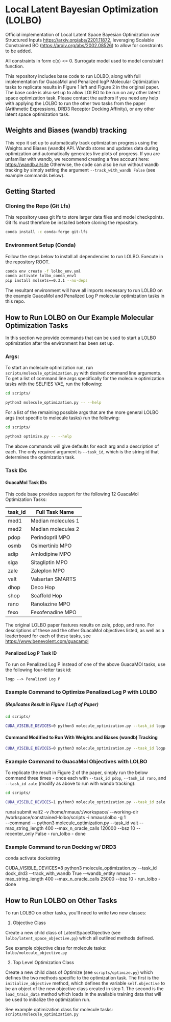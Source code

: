 # Local Latent Bayesian Optimization (LOLBO)
Official implementation of Local Latent Space Bayesian Optimization over Structured Inputs https://arxiv.org/abs/2201.11872, leveraging 
Scalable Constrained BO (https://arxiv.org/abs/2002.08526) to allow for constraints to be added. 

All constraints in form c(x) <= 0.
Surrogate model used to model constraint function. 

This repository includes base code to run LOLBO, along with full implementation for GuacaMol and Penalized logP Molecular Optimization tasks to replicate results in Figure 1 left and Figure 2 in the original paper. The base code is also set up to allow LOLBO to be run on any other latent space optimization task. Please contact the authors if you need any help with applying the LOLBO to run the other two tasks from the paper (Arithmetic Expressions, DRD3 Receptor Docking Affinity), or any other latent space optimization task. 

## Weights and Biases (wandb) tracking
This repo it set up to automatically track optimization progress using the Weights and Biases (wandb) API. Wandb stores and updates data during optimization and automatically generates live plots of progress. If you are unfamiliar with wandb, we recommend creating a free account here:
https://wandb.ai/site
Otherwise, the code can also be run without wandb tracking by simply setting the argument `--track_with_wandb False` (see example commands below). 

## Getting Started

### Cloning the Repo (Git Lfs)
This repository uses git lfs to store larger data files and model checkpoints. Git lfs must therefore be installed before cloning the repository. 

```Bash
conda install -c conda-forge git-lfs
```

### Environment Setup (Conda)
Follow the steps below to install all dependencies to run LOLBO. Execute in the repository ROOT.

```Bash
conda env create -f lolbo_env.yml
conda activate lolbo_conda_env1
pip install molsets==0.3.1 --no-deps
```

The resultant environment will have all imports necessary to run LOLBO on the example GuacaMol and Penalized Log P molecular optimization tasks in this repo.

## How to Run LOLBO on Our Example Molecular Optimization Tasks

In this section we provide commands that can be used to start a LOLBO optimization after the environment has been set up. 

### Args:

To start an molecule optimization run, run `scripts/molecule_optimization.py` with desired command line arguments. To get a list of command line args specifically for the molecule optimization tasks with the SELFIES VAE, run the following: 

```Bash
cd scripts/

python3 molecule_optimization.py -- --help
```

For a list of the remaining possible args that are the more general LOLBO args (not specific to molecule tasks) run the following:

```Bash
cd scripts/

python3 optimize.py -- --help
```

The above commands will give defaults for each arg and a description of each. The only required argument is `--task_id`, which is the string id that determines the optimization task. 

### Task IDs
#### GuacaMol Task IDs
This code base provides support for the following 12 GuacaMol Optimization Tasks:

| task_id | Full Task Name     |
|---------|--------------------|
|  med1   | Median molecules 1 |
|  med2   | Median molecules 2 |
|  pdop   | Perindopril MPO    |
|  osmb   | Osimertinib MPO    |
|  adip   | Amlodipine MPO     |
|  siga   | Sitagliptin MPO    |
|  zale   | Zaleplon MPO       |
|  valt   | Valsartan SMARTS   |
|  dhop   | Deco Hop           |
|  shop   | Scaffold Hop       |
|  rano   | Ranolazine MPO     |
|  fexo   | Fexofenadine MPO   |

The original LOLBO paper features results on zale, pdop, and rano. For descriptions of these and the other GuacaMol objectives listed, as well as a leaderboard for each of these tasks, see https://www.benevolent.com/guacamol

#### Penalized Log P Task ID
To run on Penalized Log P instead of one of the above GuacaMOl tasks, use the following four-letter task id:

```
logp --> Penalized Log P
```

### Example Command to Optimize Penalized Log P with LOLBO 
##### (Replicates Result in Figure 1 Left of Paper)

```Bash
cd scripts/

CUDA_VISIBLE_DEVICES=0 python3 molecule_optimization.py --task_id logp --max_n_oracle_calls 500 --bsz 1 --k 10 - run_lolbo - done 
```
#### Command Modified to Run With Weights and Biases (wandb) Tracking
```Bash
CUDA_VISIBLE_DEVICES=0 python3 molecule_optimization.py --task_id logp --max_n_oracle_calls 500 --bsz 1 --k 10 --track_with_wandb True --wandb_entity $YOUR_WANDB_USERNAME - run_lolbo - done 
```

### Example Command to GuacaMol Objectives with LOLBO
To replicate the result in Figure 2 of the paper, simply run the below command three times - once each with `--task_id pdop`, `--task_id rano`, and `--task_id zale` (modify as above to run with wandb tracking):

```Bash
cd scripts/

CUDA_VISIBLE_DEVICES=1 python3 molecule_optimization.py --task_id zale --max_string_length 400 --max_n_oracle_calls 120000 --bsz 10 - run_lolbo - done 
```

runai submit valt2 -v /home/nmaus/:/workspace/ --working-dir /workspace/constrained-lolbo/scripts -i nmaus/lolbo -g 1 \
--command -- python3 molecule_optimization.py --task_id valt --max_string_length 400 --max_n_oracle_calls 120000 --bsz 10 --recenter_only False - run_lolbo - done 

### Example Command to run Docking w/ DRD3
conda activate dockstring 

CUDA_VISIBLE_DEVICES=8 python3 molecule_optimization.py --task_id dock_drd3 --track_with_wandb True --wandb_entity nmaus --max_string_length 400 --max_n_oracle_calls 25000 --bsz 10 - run_lolbo - done 

## How to Run LOLBO on Other Tasks
To run LOLBO on other tasks, you'll need to write two new classes: 

1. Objective Class

Create a new child class of LatentSpaceObjective (see `lolbo/latent_space_objective.py`) which all outlined methods defined. 

See example objective class for molecule tasks: 
`lolbo/molecule_objective.py `

2. Top Level Optimization Class

Create a new child class of Optimize (see `scripts/optimize.py`) which defines the two methods specific to the optimization task. The first is the `initialize_objective` method, which defines the variable `self.objective` to be an object of the new objective class created in step 1. The second is the `load_train_data` method which loads in the available training data that will be used to initialize the optimization run. 

See example optimization class for molecule tasks: 
`scripts/molecule_optimization.py`
